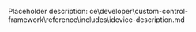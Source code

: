 Placeholder description: ce\developer\custom-control-framework\reference\includes\idevice-description.md